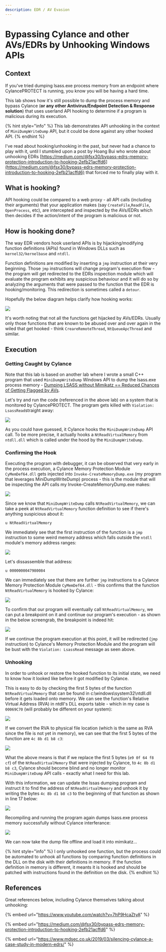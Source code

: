 ```yaml
---
description: EDR / AV Evasion
---
```


# Bypassing Cylance and other AVs/EDRs by Unhooking Windows APIs

## Context

If you've tried dumping lsass.exe process memory from an endpoint where CylancePROTECT is running, you know you will be having a hard time.

This lab shows how it's still possible to dump the process memory and bypass Cylance \(**or any other Antivirus/Endpoint Detection & Response solution**\) that uses userland API hooking to determine if a program is malicious during its execution.

{% hint style="info" %}
This lab demonstrates API unhooking in the context of `MiniDumpWriteDump` API,  but it could be done against any other hooked API.
{% endhint %}

I've read about hooking/unhooking in the past, but never had a chance to play with it, until I stumbled upon a post by Hoang Bui who wrote about unhooking EDRs [https://medium.com/@fsx30/bypass-edrs-memory-protection-introduction-to-hooking-2efb21acffd6](https://medium.com/@fsx30/bypass-edrs-memory-protection-introduction-to-hooking-2efb21acffd6) that forced me to finally play with it.

## What is hooking?

API hooking could be compared to a web proxy - all API calls \(including their arguments\) that your application makes \(say `CreateFile`,`ReadFile`, `OpenProcess`, etc\), are intercepted and inspected by the AVs/EDRs which then decides if the action/intent of the program is malicious or not.

## How is hooking done?

The way EDR vendors hook userland APIs is by hijacking/modifying function definitions \(APIs\) found in  Windows DLLs such as `kernel32/kernelbase` and `ntdll`. 

Function definitions are modified by inserting a `jmp` instruction at their very beginning. Those `jmp` instructions will change program's execution flow - the program will get redirected to the EDRs inspection module which will evaluate the program exhibits any suspicious behaviour and it will do so by analyzing the arguments that were passed to the function that the EDR is hooking/monitoring. This redirection is sometimes called a `detour`.

Hopefully the below diagram helps clarify how hooking works:

![](../.gitbook/assets/screenshot-from-2019-04-19-00-04-00.png)

It's worth noting that not all the functions get hijacked by AVs/EDRs. Usually only those functions that are known to be abused over and over again in the wiled that get hooked - think `CreareRemoteThread`, `NtQueueApcThread` and similar.

## Execution

### Getting Caught by Cylance

Note that this lab is based on another lab where I wrote a small C++ program that used `MiniDumpWriteDump` Windows API to dump the lsass.exe process memory - [Dumping LSASS without Mimikatz == Reduced Chances of Getting Flagged by AVs](t1003-credential-dumping/dumping-lsass-passwords-without-mimikatz-minidumpwritedump-av-signature-bypass.md).

Let's try and run the code \(referenced in the above lab\) on a system that is monitored by CylancePROTECT. The program gets killed with `Violation: LsassRead`straight away:

![](../.gitbook/assets/screenshot-from-2019-04-18-23-28-34.png)

As you could have guessed, it Cylance hooks the `MiniDumpWriteDump` API call. To be more precise, it actually hooks a `NtReadVirtualMemory` from `ntdll.dll` which is called under the hood by the `MiniDumpWriteDump`.

### Confirming the Hook

Executing the program with debugger, it can be observed that very early in the process execution, a Cylance Memory Protection Module `CyMemDef64.dll` gets injected into `Invoke-CreateMemoryDump.exe` \(my program that leverages MiniDumpWriteDump\) process - this is the module that will be inspecting the API calls my Invoke-CreateMemoryDump.exe makes:

![](../.gitbook/assets/screenshot-from-2019-04-18-23-39-47.png)

Since we know that `MiniDumpWriteDump` calls `NtReadVirtualMemory`, we can take a peek at `NtReadVirtualMemory` function definition to see if there's anything suspicious about it:

```text
u NtReadVirtualMemory
```

We immediately see that the first instruction of the function is a `jmp` instruction to some weird memory address which falls outside the `ntdll` module's memory address ranges:

![](../.gitbook/assets/screenshot-from-2019-04-18-23-41-59.png)

Let's dissassemble that address:

```text
u 0000000047980084
```

We can immediately see that there are further `jmp` instructions to a Cylance Memory Protection Module `CyMemDef64.dll` - this confirms that the function `NtReadVirtualMemory` is hooked by Cylance:

![](../.gitbook/assets/screenshot-from-2019-04-18-23-44-31.png)

To confirm that our program will eventually call `NtReadVirtualMemory`, we can put a breakpoint on it and continue our program's execution - as shown in the below screengrab, the breakpoint is indeed hit:

![](../.gitbook/assets/screenshot-from-2019-04-18-23-57-31.png)

If we continue the program execution at this point, it will be redirected \(`jmp` instruction\) to Cylance's Memory Protection Module and the program will be bust with the `Violation: LsassRead` message as seen above.

### Unhooking

In order to unhook or restore the hooked function to its initial state, we need to know how it looked like before it got modified by Cylance.

This is easy to do by checking the first 5 bytes of the function `NtReadVirtualMemory` that can be found in c:\windows\system32\ntdll.dll before it gets loaded onto memory. We can see the function's Relative Virtual Address \(RVA\) in ntdll's DLL exports table - which in my case is `00069C70` \(will probably be different on your system\):

![](../.gitbook/assets/screenshot-from-2019-04-19-00-17-09.png)

If we convert the RVA to physical file location \(which is the same as RVA since the file is not yet in memory\), we can see that the first 5 bytes of the function are `4c 8b d1 b8 c3`:

![](../.gitbook/assets/screenshot-from-2019-04-19-00-18-40.png)

What the above means is that if we replace the first 5 bytes \(`e9 0f 64 f8 cf`\) of the `NtReadVirtualMemory` that were injected by Cylance, to `4c 8b d1 b8 c3`, Cylance should become blind and no longer monitor `MiniDumpWriteDump` API calls - exactly what I need for this lab.

With this information, we can update the lssas dumping program and instruct it to find the address of `NtReadVirtualMemory` and unhook it by writing the bytes `4c 8b d1 b8 c3` to the beginning of that function as shown in line 17 below:

![](../.gitbook/assets/screenshot-from-2019-04-18-23-34-05.png)

Recompiling and running the program again dumps lsass.exe process memory successfully without Cylance interferance:

![](../.gitbook/assets/screenshot-from-2019-04-18-23-36-28.png)

We can now take the dump file offline and load it into mimikatz...

{% hint style="info" %}
I only unhooked one function, but the process could be automated to unhook all functions by comparing function definitions in the DLL on the disk with their definitions in memory. If the function definition in memory is different, it meants it is hooked and should be patched with instructions found in the definition on the disk.
{% endhint %}

## References

Great references below, including Cylance themselves talking about unhooking:

{% embed url="https://www.youtube.com/watch?v=7hP9HcaZtyA" %}

{% embed url="https://medium.com/@fsx30/bypass-edrs-memory-protection-introduction-to-hooking-2efb21acffd6" %}

{% embed url="https://www.mdsec.co.uk/2019/03/silencing-cylance-a-case-study-in-modern-edrs/" %}

